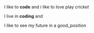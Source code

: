 I like to **code** and i like to love play _cricket_

I live in **coding** and 

I like to see my future in a good_position
